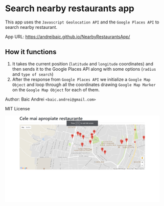 # Search nearby restaurants app
This app uses the `Javascript Geolocation API` and the `Google Places API` to search nearby restaurant.

App URL: https://andreibaic.github.io/NearbyRestaurantsApp/
## How it functions
1. It takes the current position (`latitude` and `longitude` coordinates) and then sends it to the Google Places API along with some options (`radius` and `type of search`)
2. After the response from `Google Places API` we initialize a `Google Map Object` and loop through all the coordinates drawing `Google Map Marker` on the `Google Map Object` for each of them.

Author: 
Baic Andrei `<baic.andrei@gmail.com>`

MIT License 

![alt text](https://github.com/andreibaic/andreibaic.github.io/blob/a1a5fb4920e808bbe4e979e880ccd4162b3b8ee8/NearbyRestaurantsApp/app.png "Logo Title Text 1")
